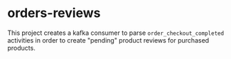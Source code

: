 # orders-reviews

This project creates a kafka consumer to parse `order_checkout_completed`
activities in order to create "pending" product reviews for purchased products.
